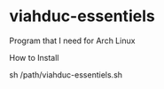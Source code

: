 # viahduc-essentiels
Program that I need for Arch Linux

How to Install

sh /path/viahduc-essentiels.sh
